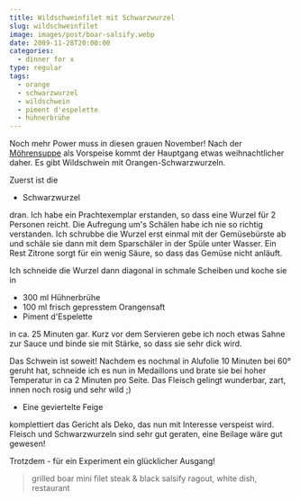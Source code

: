 ```yaml
---
title: Wildschweinfilet mit Schwarzwurzel
slug: wildschweinfilet
image: images/post/boar-salsify.webp
date: 2009-11-28T20:00:00
categories: 
  - dinner for x
type: regular
tags: 
  - orange
  - schwarzwurzel
  - wildschwein
  - piment d'espelette
  - hühnerbrühe
---
```


Noch mehr Power muss in diesen grauen November! Nach der [Möhrensuppe](../moehrensuppe/) als Vorspeise kommt der Hauptgang etwas weihnachtlicher daher. Es gibt Wildschwein mit Orangen-Schwarzwurzeln.

Zuerst ist die

* Schwarzwurzel

dran. Ich habe ein Prachtexemplar erstanden, so dass eine Wurzel für 2 Personen reicht. Die Aufregung um's Schälen habe ich nie so richtig verstanden. Ich schrubbe die Wurzel erst einmal mit der Gemüsebürste ab und schäle sie dann mit dem Sparschäler in der Spüle unter Wasser. Ein Rest Zitrone sorgt für ein wenig Säure, so dass das Gemüse nicht anläuft.

Ich schneide die Wurzel dann diagonal in schmale Scheiben und koche sie in

* 300 ml Hühnerbrühe 
* 100 ml frisch gepresstem Orangensaft 
* Piment d'Espelette

in ca. 25 Minuten gar. Kurz vor dem Servieren gebe ich noch etwas Sahne zur Sauce und binde sie mit Stärke, so dass sie sehr dick wird.

Das Schwein ist soweit! Nachdem es nochmal in Alufolie 10 Minuten bei 60° geruht hat, schneide ich es nun in Medaillons und brate sie bei hoher Temperatur in ca 2 Minuten pro Seite. Das Fleisch gelingt wunderbar, zart, innen noch rosig und sehr wild ;)

* Eine geviertelte Feige

komplettiert das Gericht als Deko, das nun mit Interesse verspeist wird. Fleisch und Schwarzwurzeln sind sehr gut geraten, eine Beilage wäre gut gewesen!

Trotzdem - für ein Experiment ein glücklicher Ausgang!

> grilled boar mini filet steak & black salsify ragout, white dish, restaurant
